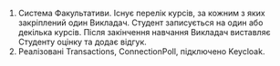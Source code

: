  1. Система Факультативи. Існує перелік курсів, за кожним з яких закріплений один Викладач. Студент записується на один або декілька курсів. Після закінчення навчання Викладач виставляє Студенту оцінку та додає відгук. 
 2. Реалізовані Transactions, ConnectionPoll, підключено Keycloak.
